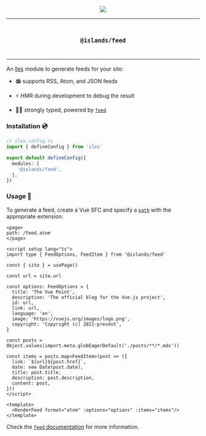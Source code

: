 <p align="center">
  <a href="https://iles-docs.netlify.app">
    <img src="https://github.com/ElMassimo/iles/blob/main/docs/images/banner.png"/>
  </a>
</p>

<p align="center">
<table>
<tbody>
<td align="center">
<br/>
<p align="center">
  <h3><samp>@islands/feed</samp></h3>
  <img width="2000" height="0">
</p>
</td>
</tbody>
</table>
</p>

[îles]: https://github.com/ElMassimo/iles
[routing]: https://iles-docs.netlify.app/guide/routing
[feed]: https://github.com/jpmonette/feed

An [îles] module to generate feeds for your site:

- 📻 supports RSS, Atom, and JSON feeds

- ⚡️ HMR during development to debug the result

- 💪🏼 strongly typed, powered by [`feed`][feed]

### Installation 💿

```ts
// iles.config.ts
import { defineConfig } from 'iles'

export default defineConfig({
  modules: [
    '@islands/feed',
  ],
})
```

### Usage 🚀

To generate a feed, create a Vue SFC and specify a [`path`][routing] with the appropriate extension:

```vue
<page>
path: /feed.atom
</page>

<script setup lang="ts">
import type { FeedOptions, FeedItem } from '@islands/feed'

const { site } = usePage()

const url = site.url

const options: FeedOptions = {
  title: 'The Vue Point',
  description: 'The official blog for the Vue.js project',
  id: url,
  link: url,
  language: 'en',
  image: 'https://vuejs.org/images/logo.png',
  copyright: 'Copyright (c) 2021-present',
}

const posts = Object.values(import.meta.globEagerDefault('./posts/**/*.mdx'))

const items = posts.map<FeedItem>(post => ({
  link: `${url}${post.href}`,
  date: new Date(post.date),
  title: post.title,
  description: post.description,
  content: post,
}))
</script>

<template>
  <RenderFeed format="atom" :options="options" :items="items"/>
</template>
```

Check the [`feed` documentation][feed] for more information.
